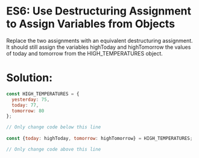 # ES6: Use Destructuring Assignment to Assign Variables from Objects
Replace the two assignments with an equivalent destructuring assignment. It should still assign the variables highToday and highTomorrow the values of today and tomorrow from the HIGH_TEMPERATURES object.
# Solution:
```javascript
const HIGH_TEMPERATURES = {
  yesterday: 75,
  today: 77,
  tomorrow: 80
};

// Only change code below this line
  
const {today: highToday, tomorrow: highTomorrow} = HIGH_TEMPERATURES;

// Only change code above this line
```
